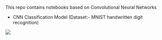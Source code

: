 This repo contains notebooks based on Convolutional Neural Networks

- CNN Classification Model (Dataset:- MNIST handwritten digit recognition)

<img src="https://media.giphy.com/media/i4NjAwytgIRDW/giphy.gif">

